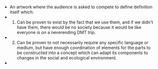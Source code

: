 - An artwork where the audience is asked to compete to define definition itself which:
- 1. Can be proven to exist by the fact that we use them, and if we didn't have them, there would be no society because it would be like everyone is on a neverending DMT trip.
- 2. Can be proven to not necessarily require any specific language or medium, but have enough coordination of elements for the parts to be constructed into a concept which can adapt its components to changes in the social and ecological environment.
-